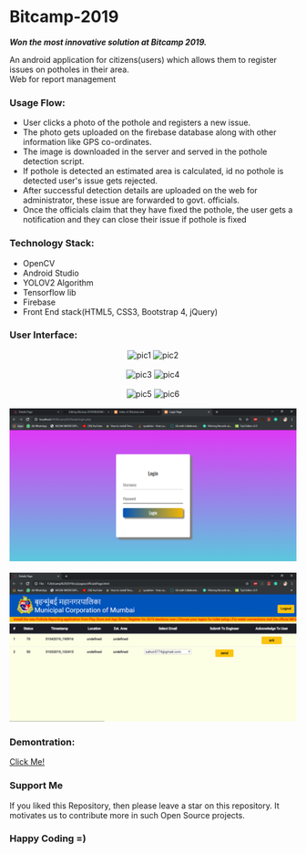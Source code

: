 <h1>Bitcamp-2019</h1>
<i><b>Won the most innovative solution at Bitcamp 2019.</b></i>

An android application for citizens(users) which allows them to register issues on potholes in their area.<br>
Web for report management
<br>
<h3>Usage Flow:</h3>
<ul>
  <li>User clicks a photo of the pothole and registers a new issue.</li>
  <li>The photo gets uploaded on the firebase database along with other information like GPS co-ordinates.</li>
  <li>The image is downloaded in the server and served in the pothole detection script.</li>
  <li>If pothole is detected an estimated area is calculated, id no pothole is detected user's issue gets rejected.</li>
  <li>After successful detection details are uploaded on the web for administrator, these issue are forwarded to govt. officials.</li>
  <li>Once the officials claim that they have fixed the pothole, the user gets a notification and they can close their issue if pothole is fixed</li>
</ul>

<h3>Technology Stack:</h3>
<ul>
  <li>OpenCV</li>
  <li>Android Studio</li>
  <li>YOLOV2 Algorithm</li>
  <li>Tensorflow lib</li>
  <li>Firebase</li>
  <li>Front End stack(HTML5, CSS3, Bootstrap 4, jQuery)</li>
</ul>

<h3>User Interface:</h3>
<p align='center'>
<img width='250' height='470' src="https://lh3.googleusercontent.com/zPQ88jVqYgkAeDZhDZlkDbq6Lu5aMqFL2_HJvGmhiKKvdkcuhfk8rJWfJTNgSb43AkFEd642hf2kVl16_nyEGET4q04ZqaqOnOwWPLH8_iWjdafATweeJn5E_bguiQE2G3nvzu1GNPE=w303-h639-no" alt='pic1' />
<img width='250' height='470' src="https://lh3.googleusercontent.com/O9-MVpH_DO70sJuhxnQw6geSfaot1bB0aAXP3K4E6FWfEL2MZUzp8f01vrXwEyRjMDnluYds718R8wV_r07R0xgWRAOPc_IqnryDhXZIeUy1x_vXQKyDPS5sGZ0raYdQwjr_7u85Kvg=w303-h639-no" alt='pic2' /> 
  <br><br>
  <img width='250' height='470' src="https://lh3.googleusercontent.com/HOvTCw_Igc_OknUYY5dfSbo40zNZk1D7BbRc9EVyE4Z0orikvxnJm4ESao-OZmr28cj4eXTYGoJ3ZUH8XgrivqdecfxmtbXnXUBoDZW5tRrI61xmrbPFe02IjCWnU9z13WIp67MW88LqbL-Atwif1dj8Q5_ibkSHg2p-WEWJCoHQsiNu1KKLiYzGiCR63MsquoFcc9lf5_bRBh3rlTCODbI44ejVUX4y8ojYWq0SbXiiBuBLJ_WXBz5YFHx0C5HlEYksysbribSTujNpOb1_DLCL4UrfmCoKec_VuVieQWIn_y92NBTrLfpya-Ahs9CfLsd-h6BZ4q2hcoAf-ZyAPoE_d9ciCYje9qNluOpIdnfrtl3WEPi9tPy_zW1H9gNRndRXfbCTqMp4eOQBq55JeUp8afMOWndGUnjmbh67Z3RaAYhuyKcdyPwQ63PZ2FqGNJzTxS3p21D_00umhWOpW9FJfJJAvgPA9aUhXDl1pgJ3aJZ73naSROhdkeBRGqrVn05dnKmwnlUaew7nIgNI9Q-m94ZZA7sqWABy5TawiOL1FsjbRxJljXtzg8yg1MEnxdyfD2eZwW3Y2WXBAzvfdqTNY3oscFMguvDTSzxKVI23F5ogPzS8JVnGs2B-pWNAmbtns3mmpyaYekO_CXYKjNl28r8KLz7s68CzAotECqi8QrG84n7B9HR6ihnLqSsRqzxFaKCjmGn00jVh77Bz0Mmt0g=w303-h639-no" alt='pic3'/>
    <img width='250' height='470' src="https://lh3.googleusercontent.com/MAJSAcWhPig7RUaKDsUVlm4dm1Fy82WXVDOwSgsaTjCX_S6m8nUIsdxGWaZYaCMoFq7emx21F8rIs3Ec0cP9oi7qnsoLC0loYwSu2PNdgDOd7o-Jei1wHkbvka6oJCtkdhmEGIa0wdmT8BsMVEWO6rTEK2d9ULTW-DDgfO6ezOzv-Txg8wGHNESOG4GJuVfmEW9E-BL_fn6skwLhQ_trF-Am51kusk6IwNaKFV-Tly1i83IZodtFv_d3Q8CiAedJ4xawTN2FAGcMPgtycI4jev-eOWHjUTHpPVI7U-dFF-6TW_BJ4q4dGbl_2BBWDF_pbb-aOydpoPzsykQxm4D1mm09oiLhsIHHfOhYBNkmjKthDsY30kY8laJrC3nogu1xFb4WJtj9A_my_r7Mq8UGaXXK3_D5HHnpyY5C9ejBdeB93NYfJT0nYOqn3rbmYhU8Qth1lhX6IKYUsqLQB-FzlVzM4BoqP-avEA-kbI3yy4QiFy_mgwDLnEBTUk3WPMsNbf5Ha0Lhtj_h5jCQ42IRKJ_JAgh6_uY1q4mcgtNdlQRK0-E794CEkRsK122sRFxXRuxY6pef9N5_Ik_GHecLDtwdHSWyz1Lcue7UaQ9MUiFBeR_-on4_OpHwVEAN6gostMkJtSlnymPPrS98eWAgNMZ3VF1qJ57S00RmFsmp8UgtVf_6A8Jd_64qY9q4uMfPWBXkBZlABBgGGFHkErjHdFbZNg=w303-h639-no" alt='pic4'/>
  <br><br>
  <img width='250' height='470' src="https://lh3.googleusercontent.com/nqx0zIB7vDVl5gx-HK2S0vJcEdeoVmvtCn8P9Upgfoh5yL_oP9fnNiqfnvgH1FK5wulpJQV1P0lWktxZFyJDt02ZWhj6ncKt-O7MXNdFrKtbWlY6_0tiHWdzgeOCgFsbnx_U3EiNzZ6ZNRRqgGc3_UytJNpnWnLR2nPvvjZws3Y1AaK7v4IC9DDGQCAZKd-f1p1fXXEcowyH_kmL0XlnVk0GSumAavN1aE2QOb4cm7ryM26gFgwNZbvEnUrYd9nkF9esz7_xG8RSuI0jzskNyg3CVfcWyK67gYs9niFu7itvz_if6rueFRhQChsq_Nfny-T6Www81CgMGyBC3h5qmSaEtJRpNNey6dj82lsTPuZMiEGpHTV-WUTHnItisD24PIDqwoWDLh9scErhzbjU7dMviJPBwBOLC3HGzB2tXIZ-N76sDfNJcDVPhipsHXyU9taBVGgczCf_5phpzO4ThgfLCkf8lYqkllaBMhsCCBTKCHP5hDifNpUA8HptTeHur3re7Gntag7wyxSu7grVSrCAfDvMWapj8chP3VOoLdmj9ozfg-Dgh5_HUMN33cLVYEtJVtp7Rsnur-HBZvreLMnrsknYZuxOZkWGdYx1pgKf-pxlbX9DEde-PdWRiODlyr0faKRFwclorMMp59wYYpI3rFqHgCbgLVErnqVMbefnpTzRHJWuwufUXOCnGOynBxz3o5Bf-lBTq7PvQW2fYHRNyQ=w303-h639-no" alt='pic5'/>
  <img width='250' height='470' src="https://lh3.googleusercontent.com/-k0lovpL8anGMTC9NVQPZ4210OTWdWT8ExmY7dMz5r56F1guWJiy4NbfZFqY0JWtxyI9gz5iAHeQVLtQoGh8yCtEo9qdBxwV3Lu7K5V3FfShrMz3PkDFjm4ynMgTGwR43i1YLg-OjTw8FBQueO6HMY1qVZQCBhOSgTjSv4cLXO0hpWRBeki1TkGo9n07b3WuTTlj6AK7nb12r9W6l-xYSsCVZ18Qk90CE0sQqZjeBKAE8Ynr1lvAUt8OIuPZDc0rIIkTdSSMZzoOBR7gpj9DY4YGaBf63RbbiOZ8e1hJtx3ckJnx3J8XzaCFl1m7UNWOAVYx9Ob8BCClYriOEg5zHrCMtYFHhm2fKimoBcNJ-QxWWVuPy4XT9YgGMTv0VzhmihdweQH18DYRijkFS6awhFL_QXHKjZgnyZZJvk3wmzDWbj5X0iVgjJmab0uMu_7JL2MDiC_IW0kTzC5ISNWQ3AFShWKI2IkTM0eSUPIfMLw7eJRV-Kxtsw9Brv2DStLo3QtZZue_qR8F8Yldpvq9YkyFOsFFNqqBqDCg9actOnjKzJNpffJDZoh0UlvlJI7GrBkOnQHccJONekbmzbYJ8wJQtSgA2UKZ9x3Nrm0p8VCq8l6Bv37lGhRICUObbcEokVajIi7wFJCL1pxsDuB5SQYotD3YlCOq6bjsOjSLQsJPnaPVUdVfXOE_Qc5MzmFZFVooONutt6Rrx2r1wnH5wUZzdw=w303-h639-no" alt='pic6'/>
  <br><br>
  <img src='https://github.com/globefire/Bitcamp-2019/blob/master/ui/screenshot2.PNG' alt='web1'/>
  <br><br>
  <img src='https://github.com/globefire/Bitcamp-2019/blob/master/ui/screenshot1.png' alt='web2'/>
</p>

<h3>Demontration:</h3>
<a href='https://youtu.be/cN9kijExwyI'>Click Me!</a>


### Support Me
If you liked this Repository, then please leave a star on this repository. It motivates us to contribute more in such Open Source projects.
### Happy Coding =)
